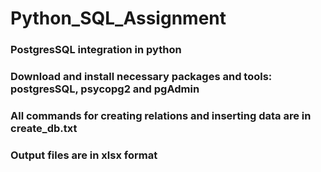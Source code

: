 # Python_SQL_Assignment

### PostgresSQL integration in python
### Download and install necessary packages and tools: postgresSQL, psycopg2 and pgAdmin
### All commands for creating relations and inserting data are in create_db.txt
### Output files are in xlsx format
